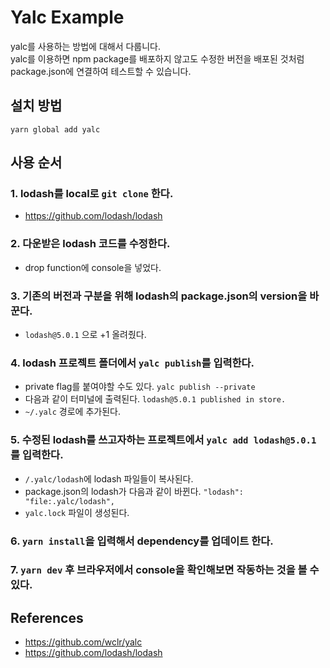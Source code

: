 # Yalc Example

yalc를 사용하는 방법에 대해서 다룹니다.\
yalc를 이용하면 npm package를 배포하지 않고도 수정한 버전을 배포된 것처럼 package.json에 연결하여 테스트할 수 있습니다.

## 설치 방법

`yarn global add yalc`

## 사용 순서

### 1. lodash를 local로 `git clone` 한다.

- https://github.com/lodash/lodash

### 2. 다운받은 lodash 코드를 수정한다.

- drop function에 console을 넣었다.

### 3. 기존의 버전과 구분을 위해 lodash의 package.json의 version을 바꾼다.

- `lodash@5.0.1` 으로 +1 올려줬다.

### 4. lodash 프로젝트 폴더에서 `yalc publish`를 입력한다.

- private flag를 붙여야할 수도 있다. `yalc publish --private`
- 다음과 같이 터미널에 출력된다. `lodash@5.0.1 published in store.`
- `~/.yalc` 경로에 추가된다.

### 5. 수정된 lodash를 쓰고자하는 프로젝트에서 `yalc add lodash@5.0.1`를 입력한다.

- `/.yalc/lodash`에 lodash 파일들이 복사된다.
- package.json의 lodash가 다음과 같이 바뀐다. `"lodash": "file:.yalc/lodash",`
- `yalc.lock` 파일이 생성된다.

### 6. `yarn install`을 입력해서 dependency를 업데이트 한다.

### 7. `yarn dev` 후 브라우저에서 console을 확인해보면 작동하는 것을 볼 수 있다.

## References

- https://github.com/wclr/yalc
- https://github.com/lodash/lodash

